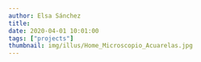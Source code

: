 ```yaml
---
author: Elsa Sánchez
title:
date: 2020-04-01 10:01:00
tags: ["projects"]
thumbnail: img/illus/Home_Microscopio_Acuarelas.jpg
---
```

